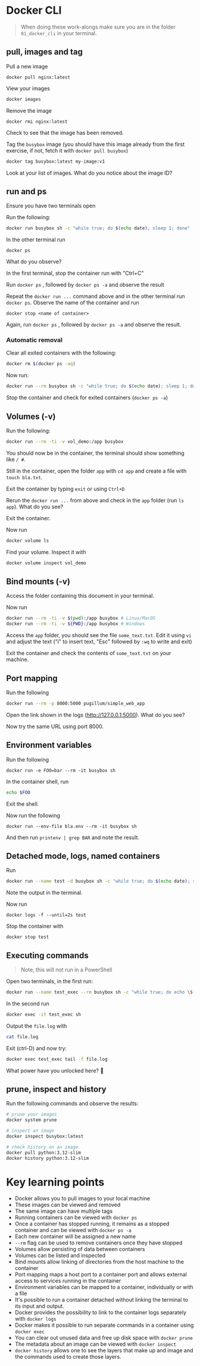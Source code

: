 # Docker CLI

> When doing these work-alongs make sure you are in the folder `01_docker_cli` in your terminal.

## pull, images and tag

Pull a new image  

```
docker pull nginx:latest
```

View your images

```sh
docker images
```

Remove the image

```
docker rmi nginx:latest
```

Check to see that the image has been removed.

Tag the `busybox` image (you should have this image already from the first exercise, if not, fetch it with `docker pull busybox`)

```sh
docker tag busybox:latest my-image:v1
```

Look at your list of images.  What do you notice about the image ID?

## run and ps

Ensure you have two terminals open

Run the following:

```sh
docker run busybox sh -c "while true; do $(echo date); sleep 1; done"
```

In the other terminal run

```
docker ps
```

What do you observe?

In the first terminal, stop the container run with "Ctrl+C" 

Run `docker ps` , followed by `docker ps -a` and observe the result

Repeat the `docker run ...` command above and in the other terminal run `docker ps`. Observe the name of the container and run

```
docker stop <name of container>
```

Again, run `docker ps` , followed by `docker ps -a` and observe the result.

### Automatic removal

Clear all exited containers with the following:

```sh
docker rm $(docker ps -aq)
```

Now run:

```sh
docker run --rm busybox sh -c "while true; do $(echo date); sleep 1; done"
```

Stop the container and check for exited containers (`docker ps -a`)

## Volumes (-v)

Run the following:

```sh
docker run --rm -ti -v vol_demo:/app busybox
```

You should now be in the container, the terminal should show something like `/ #`.

Still in the container, open the folder `app` with `cd app` and create a file with `touch bla.txt`.

Exit the container by typing `exit` or using `Ctrl+D`

Rerun the `docker run ...` from above and check in the `app` folder (run `ls app`).  What do you see?

Exit the container.

Now run

```sh
docker volume ls
```

Find your volume.  Inspect it with

```sh
docker volume inspect vol_demo
```

## Bind mounts (-v)

Access the folder containing this document in your terminal.

Now run

```sh
docker run --rm -ti -v $(pwd):/app busybox # Linux/MacOS
docker run --rm -ti -v ${PWD}:/app busybox # Windows
```

Access the `app` folder, you should see the file `some_text.txt`.  Edit it using `vi` and adjust the text ("i" to insert text, "Esc" followed by `:wq` to write and exit)

Exit the container and check the contents of `some_text.txt` on your machine.

## Port mapping

Run the following

```sh
docker run --rm -p 8000:5000 pugillum/simple_web_app
```

Open the link shown in the logs (http://127.0.0.1:5000).  What do you see? 

Now try the same URL using port 8000.

## Environment variables

Run the following

```
docker run -e FOO=bar --rm -it busybox sh
```

In the container shell, run

```sh
echo $FOO
```

Exit the shell.

Now run the following

```
docker run --env-file bla.env --rm -it busybox sh
```

And then run `printenv | grep BAR` and note the result.

## Detached mode, logs, named containers

Run

```sh
docker run --name test -d busybox sh -c "while true; do $(echo date); sleep 1; done"
```

Note the output in the terminal.

Now run

```
docker logs -f --until=2s test
```

Stop the container with

```
docker stop test
```

## Executing commands

> Note, this will not run in a PowerShell

Open two terminals, in the first run:

```sh
docker run --name test_exec --rm busybox sh -c "while true; do echo \$(date -u)'#This is log' >> file.log; sleep 3; done"
```

In the second run

```sh
docker exec -it test_exec sh
```

Output the `file.log` with

```sh
cat file.log
```

Exit (ctrl-D) and now try:

```sh
docker exec test_exec tail -f file.log
```

What power have you unlocked here? 🦸

## prune, inspect and history

Run the following commands and observe the results:

```sh
# prune your images
docker system prune

# inspect an image
docker inspect busybox:latest

# check history on an image
docker pull python:3.12-slim
docker history python:3.12-slim
```

# Key learning points
- Docker allows you to pull images to your local machine
- These images can be viewed and removed
- The same image can have multiple tags
- Running containers can be viewed with `docker ps`
- Once a container has stopped running, it remains as a stopped container and can be viewed with `docker ps -a`
- Each new container will be assigned a new name
- `--rm` flag can be used to remove containers once they have stopped
- Volumes allow persisting of data between containers
- Volumes can be listed and inspected
- Bind mounts allow linking of directories from the host machine to the container
- Port mapping maps a host port to a container port and allows external access to services running in the container
- Environment variables can be mapped to a container, individually or with a file
- It's possible to run a container detached without linking the terminal to its input and output.
- Docker provides the possibility to link to the container logs separately with `docker logs`
- Docker makes it possible to run separate commands in a container using `docker exec`
- You can clear out unused data and free up disk space with `docker prune`
- The metadata about an image can be viewed with `docker inspect`
- `docker history` allows one to see the layers that make up and image and the commands used to create those layers.

